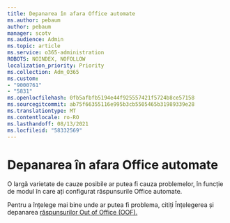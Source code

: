 ```yaml
---
title: Depanarea în afara Office automate
ms.author: pebaum
author: pebaum
manager: scotv
ms.audience: Admin
ms.topic: article
ms.service: o365-administration
ROBOTS: NOINDEX, NOFOLLOW
localization_priority: Priority
ms.collection: Adm_O365
ms.custom:
- "9000761"
- "5831"
ms.openlocfilehash: 0fb5afbfb5194e44f925557421f5724b8ce57158
ms.sourcegitcommit: ab75f66355116e995b3cb5505465b31989339e28
ms.translationtype: MT
ms.contentlocale: ro-RO
ms.lasthandoff: 08/13/2021
ms.locfileid: "58332569"
---
```

# <a name="troubleshooting-out-of-office-automatic-replies"></a>Depanarea în afara Office automate

O largă varietate de cauze posibile ar putea fi cauza problemelor, în funcție de modul în care ați configurat răspunsurile Office automate.

Pentru a înțelege mai bine unde ar putea fi problema, citiți Înțelegerea și depanarea [răspunsurilor Out of Office (OOF).](https://docs.microsoft.com/exchange/troubleshoot/email-delivery/understand-troubleshoot-oof-replies)